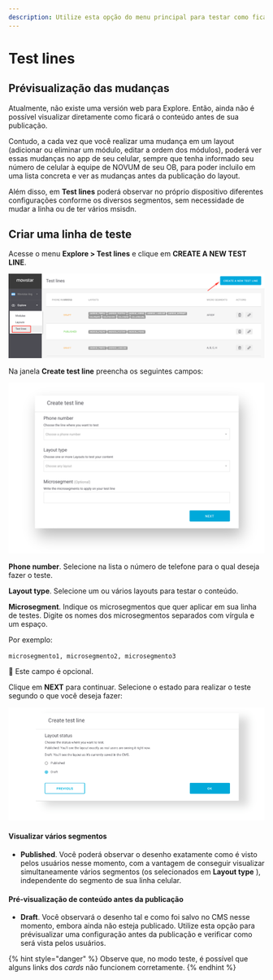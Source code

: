 ```yaml
---
description: Utilize esta opção do menu principal para testar como ficarão os conteúdos que está preparando antes da publicação ou use\-a para visualizar simultaneamente o conteúdo de diferentes segmentos.
---
```


# Test lines

## Prévisualização das mudanças

Atualmente, não existe uma versión web para Explore. Então, ainda não é possível visualizar diretamente como ficará o conteúdo antes de sua publicação.

Contudo, a cada vez que você realizar uma mudança em um layout \(adicionar ou eliminar um módulo, editar a ordem dos módulos\), poderá ver essas mudanças no app de seu celular, sempre que tenha informado seu número de celular à equipe de NOVUM de seu OB, para poder incluilo em uma lista concreta e ver as mudanças antes da publicação do layout.

Além disso, em **Test lines** poderá observar no próprio dispositivo diferentes configurações conforme os diversos segmentos, sem necessidade de mudar a linha ou de ter vários msisdn.

## Criar uma linha de teste

Acesse o menu **Explore &gt; Test lines** e clique em **CREATE A NEW TEST LINE**.

![](.gitbook/assets/image%20%2852%29.png)

Na janela **Create test line** preencha os seguintes campos:

![](.gitbook/assets/image%20%2814%29.png)

**Phone number**. Selecione na lista o número de telefone para o qual deseja fazer o teste.

**Layout type**. Selecione um ou vários layouts para testar o conteúdo.

**Microsegment**. Indique os microsegmentos que quer aplicar em sua linha de testes. Digite os nomes dos microsegmentos separados com vírgula e um espaço.

Por exemplo:

`microsegmento1, microsegmento2, microsegmento3`

🔅 Este campo é opcional.

Clique em **NEXT** para continuar. Selecione o estado para realizar o teste segundo o que você deseja fazer:

![](.gitbook/assets/image%20%2830%29.png)

#### Visualizar vários segmentos

* **Published**. Você poderá observar o desenho exatamente como é visto pelos usuários nesse momento, com a vantagem de conseguir visualizar simultaneamente vários segmentos \(os selecionados em **Layout type** \), independente do segmento de sua linha celular.

#### Pré\-visualização de conteúdo antes da publicação

* **Draft**. Você observará o desenho tal e como foi salvo no CMS nesse momento, embora ainda não esteja publicado. Utilize esta opção para prévisualizar uma configuração antes da publicação e verificar como será vista pelos usuários.

{% hint style="danger" %}
Observe que, no modo teste, é possível que alguns links dos *cards* não funcionem corretamente.
{% endhint %}